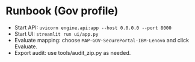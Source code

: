 # Runbook (Gov profile)
- Start API: `uvicorn engine.api:app --host 0.0.0.0 --port 8000`
- Start UI: `streamlit run ui/app.py`
- Evaluate mapping: choose `MAP-GOV-SecurePortal-IBM-Lenovo` and click Evaluate.
- Export audit: use tools/audit_zip.py as needed.
